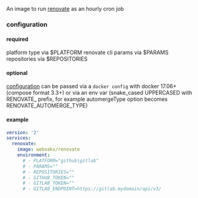 An image to run [renovate](https://github.com/renovateapp/renovate) as an hourly cron job

### configuration

#### required

platform type via $PLATFORM
renovate cli params via $PARAMS
repositories via $REPOSITORIES

#### optional

[configuration](https://renovateapp.com/docs/configuration-reference/configuration-options) can be passed via a `docker config` with docker 17.06+ (compose format 3.3+) or via an env var (snake\_cased UPPERCASED with RENOVATE\_ prefix, for example automergeType option becomes RENOVATE_AUTOMERGE_TYPE)

#### example

```yaml
version: '2'
services:
  renovate:
    image: weboaks/renovate
    environment:
      # - PLATFORM="github|gitlab"
      # - PARAMS=""
      # - REPOSITORIES=""
      # - GITHUB_TOKEN=""
      # - GITLAB_TOKEN=""
      # - GITLAB_ENDPOINT=https://gitlab.mydomain/api/v3/
```